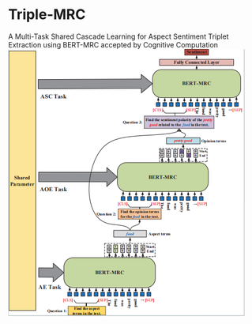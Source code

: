 # Triple-MRC
A Multi-Task Shared Cascade Learning for Aspect Sentiment Triplet Extraction using BERT-MRC accepted by Cognitive Computation
<img src="Triplet/picture/Triple-MRC.png" alt="Triple-MRC">
